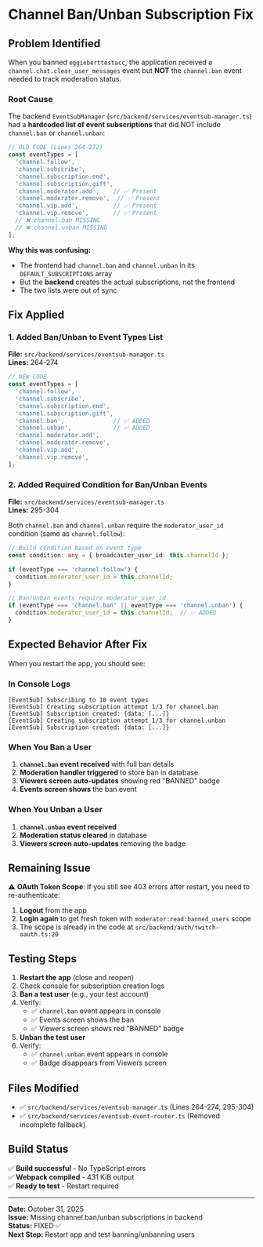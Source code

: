 # Channel Ban/Unban Subscription Fix

## Problem Identified

When you banned `eggieberttestacc`, the application received a `channel.chat.clear_user_messages` event but **NOT** the `channel.ban` event needed to track moderation status.

### Root Cause

The backend `EventSubManager` (`src/backend/services/eventsub-manager.ts`) had a **hardcoded list of event subscriptions** that did NOT include `channel.ban` or `channel.unban`:

```typescript
// OLD CODE (Lines 264-272)
const eventTypes = [
  'channel.follow',
  'channel.subscribe',
  'channel.subscription.end',
  'channel.subscription.gift',
  'channel.moderator.add',    // ✅ Present
  'channel.moderator.remove',  // ✅ Present
  'channel.vip.add',          // ✅ Present
  'channel.vip.remove',       // ✅ Present
  // ❌ channel.ban MISSING
  // ❌ channel.unban MISSING
];
```

**Why this was confusing:**
- The frontend had `channel.ban` and `channel.unban` in its `DEFAULT_SUBSCRIPTIONS` array
- But the **backend** creates the actual subscriptions, not the frontend
- The two lists were out of sync

## Fix Applied

### 1. Added Ban/Unban to Event Types List

**File:** `src/backend/services/eventsub-manager.ts`  
**Lines:** 264-274

```typescript
// NEW CODE
const eventTypes = [
  'channel.follow',
  'channel.subscribe',
  'channel.subscription.end',
  'channel.subscription.gift',
  'channel.ban',              // ✅ ADDED
  'channel.unban',            // ✅ ADDED
  'channel.moderator.add',
  'channel.moderator.remove',
  'channel.vip.add',
  'channel.vip.remove',
];
```

### 2. Added Required Condition for Ban/Unban Events

**File:** `src/backend/services/eventsub-manager.ts`  
**Lines:** 295-304

Both `channel.ban` and `channel.unban` require the `moderator_user_id` condition (same as `channel.follow`):

```typescript
// Build condition based on event type
const condition: any = { broadcaster_user_id: this.channelId };

if (eventType === 'channel.follow') {
  condition.moderator_user_id = this.channelId;
}

// Ban/unban events require moderator_user_id
if (eventType === 'channel.ban' || eventType === 'channel.unban') {
  condition.moderator_user_id = this.channelId;  // ✅ ADDED
}
```

## Expected Behavior After Fix

When you restart the app, you should see:

### In Console Logs
```
[EventSub] Subscribing to 10 event types
[EventSub] Creating subscription attempt 1/3 for channel.ban
[EventSub] Subscription created: {data: [...]}
[EventSub] Creating subscription attempt 1/3 for channel.unban
[EventSub] Subscription created: {data: [...]}
```

### When You Ban a User
1. **`channel.ban` event received** with full ban details
2. **Moderation handler triggered** to store ban in database
3. **Viewers screen auto-updates** showing red "BANNED" badge
4. **Events screen shows** the ban event

### When You Unban a User
1. **`channel.unban` event received**
2. **Moderation status cleared** in database
3. **Viewers screen auto-updates** removing the badge

## Remaining Issue

⚠️ **OAuth Token Scope**: If you still see 403 errors after restart, you need to re-authenticate:

1. **Logout** from the app
2. **Login again** to get fresh token with `moderator:read:banned_users` scope
3. The scope is already in the code at `src/backend/auth/twitch-oauth.ts:20`

## Testing Steps

1. **Restart the app** (close and reopen)
2. Check console for subscription creation logs
3. **Ban a test user** (e.g., your test account)
4. Verify:
   - ✅ `channel.ban` event appears in console
   - ✅ Events screen shows the ban
   - ✅ Viewers screen shows red "BANNED" badge
5. **Unban the test user**
6. Verify:
   - ✅ `channel.unban` event appears in console
   - ✅ Badge disappears from Viewers screen

## Files Modified

- ✅ `src/backend/services/eventsub-manager.ts` (Lines 264-274, 295-304)
- ✅ `src/backend/services/eventsub-event-router.ts` (Removed incomplete fallback)

## Build Status

✅ **Build successful** - No TypeScript errors  
✅ **Webpack compiled** - 431 KiB output  
✅ **Ready to test** - Restart required

---

**Date:** October 31, 2025  
**Issue:** Missing channel.ban/unban subscriptions in backend  
**Status:** FIXED ✅  
**Next Step:** Restart app and test banning/unbanning users
